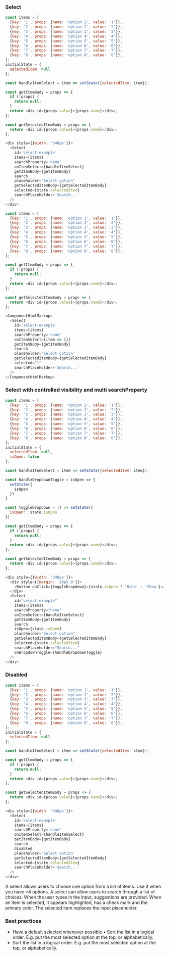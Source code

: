 <h3>Select</h3>

```js
const items = [
  {key: '1', props: {name: 'option 1', value: '1'}},
  {key: '2', props: {name: 'option 2', value: '2'}},
  {key: '3', props: {name: 'option 3', value: '3'}},
  {key: '4', props: {name: 'option 4', value: '4'}},
  {key: '5', props: {name: 'option 5', value: '5'}},
  {key: '6', props: {name: 'option 6', value: '6'}},
  {key: '7', props: {name: 'option 7', value: '7'}},
  {key: '8', props: {name: 'option 8', value: '8'}},
];
initialState = {
  selectedItem: null
};

const handleItemSelect = item => setState({selectedItem: item});

const getItemBody = props => {
  if (!props) {
    return null;
  }
  return <div id={props.value}>{props.name}</div>;
};

const getSelectedItemBody = props => {
  return <div id={props.value}>{props.name}</div>;
};

<div style={{width: '340px'}}>
  <Select
    id='select-example'
    items={items}
    searchProperty='name'
    onItemSelect={handleItemSelect}
    getItemBody={getItemBody}
    search
    placeholder='Select option'
    getSelectedItemBody={getSelectedItemBody}
    selected={state.selectedItem}
    searchPlaceholder='Search...'
  />
</div>
```
```js noeditor
const items = [
  {key: '1', props: {name: 'option 1', value: '1'}},
  {key: '2', props: {name: 'option 2', value: '2'}},
  {key: '3', props: {name: 'option 3', value: '3'}},
  {key: '4', props: {name: 'option 4', value: '4'}},
  {key: '5', props: {name: 'option 5', value: '5'}},
  {key: '6', props: {name: 'option 6', value: '6'}},
  {key: '7', props: {name: 'option 7', value: '7'}},
  {key: '8', props: {name: 'option 8', value: '8'}},
];

const getItemBody = props => {
  if (!props) {
    return null;
  }
  return <div id={props.value}>{props.name}</div>;
};

const getSelectedItemBody = props => {
  return <div id={props.value}>{props.name}</div>;
};

<ComponentHtmlMarkup>
  <Select
    id='select-example'
    items={items}
    searchProperty='name'
    onItemSelect={item => {}}
    getItemBody={getItemBody}
    search
    placeholder='Select option'
    getSelectedItemBody={getSelectedItemBody}
    selected="1"
    searchPlaceholder='Search...'
  />
</ComponentHtmlMarkup>
```

<h3>Select with controlled visibility and multi searchProperty</h3>

```js
const items = [
  {key: '1', props: {name: 'option 1', value: '1'}},
  {key: '2', props: {name: 'option 2', value: '2'}},
  {key: '3', props: {name: 'option 3', value: '3'}},
  {key: '4', props: {name: 'option 4', value: '4'}},
  {key: '5', props: {name: 'option 5', value: '5'}},
  {key: '6', props: {name: 'option 6', value: '6'}},
  {key: '7', props: {name: 'option 7', value: '7'}},
  {key: '8', props: {name: 'option 8', value: '8'}},
];
initialState = {
  selectedItem: null,
  isOpen: false
};

const handleItemSelect = item => setState({selectedItem: item});

const handleDropdownToggle = isOpen => {
  setState({
    isOpen
  })
}

const toggleDropdown = () => setState({
  isOpen: !state.isOpen
})

const getItemBody = props => {
  if (!props) {
    return null;
  }
  return <div id={props.value}>{props.name}</div>;
};

const getSelectedItemBody = props => {
  return <div id={props.value}>{props.name}</div>;
};

<div style={{width: '340px'}}>
  <div style={{margin: '10px 0'}}>
    <Button onClick={toggleDropdown}>{state.isOpen ? 'Hide' : 'Show'}</Button>
  </div>
  <Select
    id="select-example"
    items={items}
    searchProperty="name"
    onItemSelect={handleItemSelect}
    getItemBody={getItemBody}
    search
    isOpen={state.isOpen}
    placeholder="Select option"
    getSelectedItemBody={getSelectedItemBody}
    selected={state.selectedItem}
    searchPlaceholder="Search..."
    onDropdownToggle={handleDropdownToggle}
  />
</div>
```

<h3>Disabled</h3>

```js
const items = [
  {key: '1', props: {name: 'option 1', value: '1'}},
  {key: '2', props: {name: 'option 2', value: '2'}},
  {key: '3', props: {name: 'option 3', value: '3'}},
  {key: '4', props: {name: 'option 4', value: '4'}},
  {key: '5', props: {name: 'option 5', value: '5'}},
  {key: '6', props: {name: 'option 6', value: '6'}},
  {key: '7', props: {name: 'option 7', value: '7'}},
  {key: '8', props: {name: 'option 8', value: '8'}},
];
initialState = {
  selectedItem: null
};

const handleItemSelect = item => setState({selectedItem: item});

const getItemBody = props => {
  if (!props) {
    return null;
  }
  return <div id={props.value}>{props.name}</div>;
};

const getSelectedItemBody = props => {
  return <div id={props.value}>{props.name}</div>;
};

<div style={{width: '340px'}}>
  <Select
    id='select-example'
    items={items}
    searchProperty='name'
    onItemSelect={handleItemSelect}
    getItemBody={getItemBody}
    search
    disabled
    placeholder='Select option'
    getSelectedItemBody={getSelectedItemBody}
    selected={state.selectedItem}
    searchPlaceholder='Search...'
  />
</div>
```

A select allows users to choose one option from a list of items. Use it when you have &gt;4 options.
A select can allow users to search through a list of choices. When the user types in the input, suggestions are provided.
When an item is selected, it appears highlighted, has a check mark and the primary color.
The selected item replaces the input placeholder.

<h3>Best practices</h3>
<ul>
  <li>
    Have a default selected whenever possible
	•	Sort the list in a logical order. E.g. put the most selected option at the top, or alphabetically.
  </li>
  <li>
    Sort the list in a logical order. E.g. put the most selected option at the top, or alphabetically.
  </li>
</ul>
